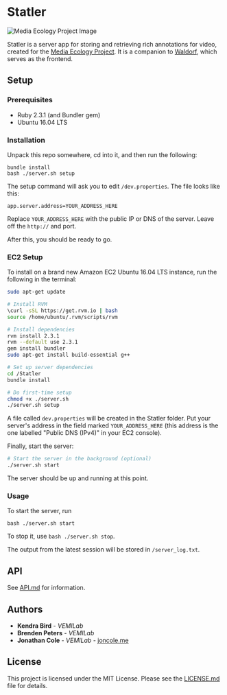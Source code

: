 # Statler

![Media Ecology Project Image](/media/mep-banner.png)

Statler is a server app for storing and retrieving rich annotations for video, created for the [Media Ecology Project](https://sites.dartmouth.edu/mediaecology/). It is a companion to [Waldorf](https://github.com/seieibob/Waldorf), which serves as the frontend.

## Setup

### Prerequisites

* Ruby 2.3.1 (and Bundler gem)
* Ubuntu 16.04 LTS

### Installation

Unpack this repo somewhere, cd into it, and then run the following:

```
bundle install
bash ./server.sh setup
```

The setup command will ask you to edit `/dev.properties`. The file looks like this:

```
app.server.address=YOUR_ADDRESS_HERE
```

Replace `YOUR_ADDRESS_HERE` with the public IP or DNS of the server. Leave off the `http://` and port.

After this, you should be ready to go.

### EC2 Setup
To install on a brand new Amazon EC2 Ubuntu 16.04 LTS instance, run the following in the terminal:

```sh
sudo apt-get update

# Install RVM
\curl -sSL https://get.rvm.io | bash
source /home/ubuntu/.rvm/scripts/rvm

# Install dependencies
rvm install 2.3.1
rvm --default use 2.3.1
gem install bundler
sudo apt-get install build-essential g++

# Set up server dependencies
cd /Statler
bundle install

# Do first-time setup
chmod +x ./server.sh
./server.sh setup
```

A file called `dev.properties` will be created in the Statler folder. Put your server's address in the field marked `YOUR_ADDRESS_HERE` (this address is the one labelled "Public DNS (IPv4)" in your EC2 console).

Finally, start the server:
```sh
# Start the server in the background (optional)
./server.sh start
```

The server should be up and running at this point.

### Usage

To start the server, run
```
bash ./server.sh start
```

To stop it, use `bash ./server.sh stop`.

The output from the latest session will be stored in `/server_log.txt`.

## API

See [API.md](/API.md) for information.

## Authors

* **Kendra Bird** - *VEMILab*
* **Brenden Peters** - *VEMILab*
* **Jonathan Cole** - *VEMILab* - [joncole.me](http://www.joncole.me)

## License

This project is licensed under the MIT License. Please see the [LICENSE.md](/LICENSE.md) file for details.